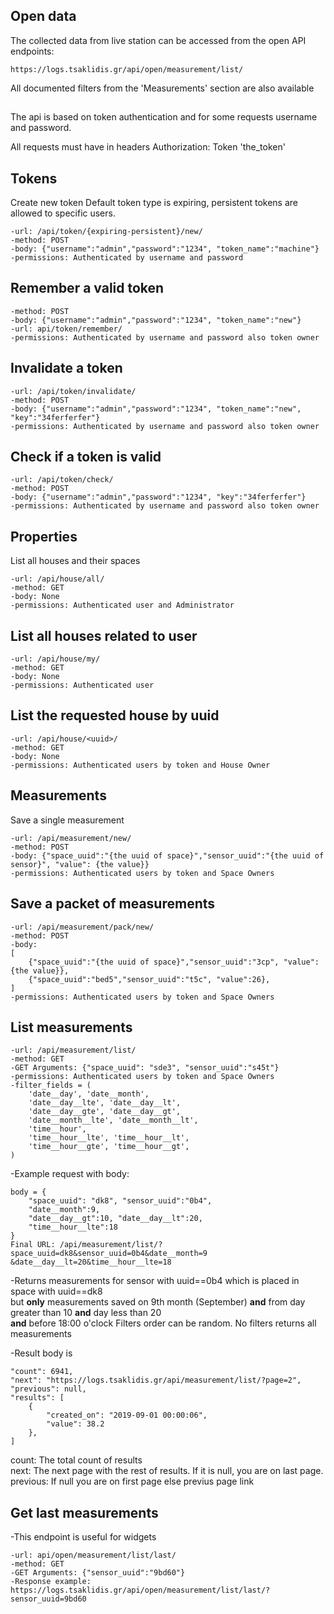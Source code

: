 ## Open data
The collected data from live station can be accessed from the open API
 endpoints:

```code
https://logs.tsaklidis.gr/api/open/measurement/list/
```
All documented filters from the 'Measurements' section are also available

##

The api is based on token authentication and for some requests username and password.

All requests must have in headers Authorization: Token 'the_token'

##  Tokens
Create new token
Default token type is expiring, persistent tokens are allowed to specific users. <br>

```code
-url: /api/token/{expiring-persistent}/new/
-method: POST
-body: {"username":"admin","password":"1234", "token_name":"machine"}
-permissions: Authenticated by username and password
```


## Remember a valid token

```code
-method: POST
-body: {"username":"admin","password":"1234", "token_name":"new"}
-url: api/token/remember/
-permissions: Authenticated by username and password also token owner
``` 



## Invalidate a token

```code
-url: /api/token/invalidate/
-method: POST
-body: {"username":"admin","password":"1234", "token_name":"new", "key":"34ferferfer"}
-permissions: Authenticated by username and password also token owner

```


## Check if a token is valid

```code
-url: /api/token/check/
-method: POST
-body: {"username":"admin","password":"1234", "key":"34ferferfer"}
-permissions: Authenticated by username and password also token owner

```

## Properties

List all houses and their spaces

```code
-url: /api/house/all/
-method: GET
-body: None
-permissions: Authenticated user and Administrator

```



## List all houses related to user

```code
-url: /api/house/my/
-method: GET
-body: None
-permissions: Authenticated user

```



## List the requested house by uuid

```code
-url: /api/house/<uuid>/
-method: GET
-body: None
-permissions: Authenticated users by token and House Owner

```


## Measurements
Save a single measurement

```code
-url: /api/measurement/new/
-method: POST
-body: {"space_uuid":"{the uuid of space}","sensor_uuid":"{the uuid of sensor}", "value": {the value}}
-permissions: Authenticated users by token and Space Owners
```



## Save a packet of measurements

```code
-url: /api/measurement/pack/new/
-method: POST
-body:
[
	{"space_uuid":"{the uuid of space}","sensor_uuid":"3cp", "value": {the value}},
   	{"space_uuid":"bed5","sensor_uuid":"t5c", "value":26},
]
-permissions: Authenticated users by token and Space Owners
```



## List measurements

```code
-url: /api/measurement/list/
-method: GET
-GET Arguments: {"space_uuid": "sde3", "sensor_uuid":"s45t"}
-permissions: Authenticated users by token and Space Owners
-filter_fields = (
    'date__day', 'date__month',
    'date__day__lte', 'date__day__lt',
    'date__day__gte', 'date__day__gt',
    'date__month__lte', 'date__month__lt',
    'time__hour',
    'time__hour__lte', 'time__hour__lt',
    'time__hour__gte', 'time__hour__gt',
)

```

-Example request with body:
```code
body = {
	"space_uuid": "dk8", "sensor_uuid":"0b4",
	"date__month":9, 
	"date__day__gt":10, "date__day__lt":20,
	"time__hour__lte":18
}
Final URL: /api/measurement/list/?space_uuid=dk8&sensor_uuid=0b4&date__month=9
&date__day__lt=20&time__hour__lte=18

```
-Returns measurements for sensor with uuid==0b4 which is placed in space with uuid==dk8  
but **only** measurements saved on 9th month (September) **and**  from day greater than 10 **and** day less than 20  
**and** before 18:00 o'clock
Filters order can be random. No filters returns all measurements

-Result body is

```code
"count": 6941,
"next": "https://logs.tsaklidis.gr/api/measurement/list/?page=2",
"previous": null,
"results": [
    {
        "created_on": "2019-09-01 00:00:06",
        "value": 38.2
    },
]
```

count: The total count of results  
next: The next page with the rest of results. If it is null, you are on last page.  
previous: If null you are on first page else previus page link


## Get last measurements
-This endpoint is useful for widgets

```code
-url: api/open/measurement/list/last/
-method: GET
-GET Arguments: {"sensor_uuid":"9bd60"}
-Response example: https://logs.tsaklidis.gr/api/open/measurement/list/last/?sensor_uuid=9bd60
```